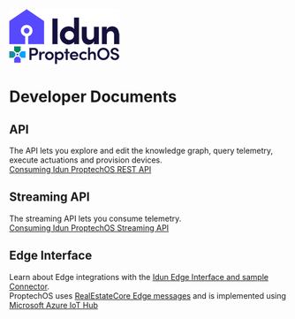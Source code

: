 ![Idun logo](images/Idun-logotype-ex.png)  
![ProptechOS logo](images/ProptechOS-logotype-ex.png)

# Developer Documents


## API
The API lets you explore and edit the knowledge graph, query telemetry, execute actuations and provision devices.  
[Consuming Idun ProptechOS REST API](ProptechOS-Api)

## Streaming API
The streaming API lets you consume telemetry.  
[Consuming Idun ProptechOS Streaming API](ProptechOS-Streaming-Api)

## Edge Interface
Learn about Edge integrations with the [Idun Edge Interface and sample Connector](ProptechOS-Edge-Interface).  
ProptechOS uses [RealEstateCore Edge messages](https://github.com/RealEstateCore/rec/tree/master/api/edge_messages) and is implemented using [Microsoft Azure IoT Hub](https://azure.microsoft.com/en-us/services/iot-hub/)
